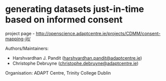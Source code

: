 # generating datasets just-in-time based on informed consent

project page - http://openscience.adaptcentre.ie/projects/CDMM/consent-mapping-jit/

Authors/Maintainers: 

* Harshvardhan J. Pandit (harshvardhan.pandit@adaptcentre.ie)
* Christophe Debruyne (christophe.debruyne@adaptcentre.ie)

Organisation: ADAPT Centre, Trinity College Dublin

